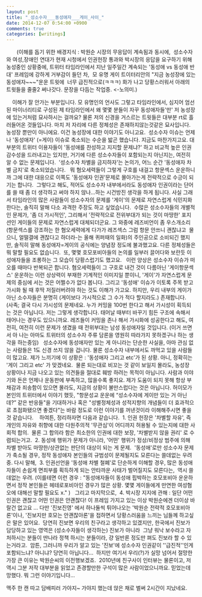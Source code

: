 ```yaml
---
layout: post
title: "_성소수자___동성애자___게이_사이_"
date: 2014-12-07 0:54:00 +0900
comments: true 
categories: [writings] 
---
```

 
 
 
 (이해를 돕기 위한 배경지식 : 박원순 시장의 무응답이 계속됨과 동시에, 
성소수자와 여성,장애인 연대가 현재 시청에서 인권헌장 통과와 박시장의 응답을 요구하기 위해 농성중인 상황중에,
트위터 타임라인에서 지난 일주일간 계속되는 '동성애 vs 동성애 반대' 프레임에 강하게 거부감이 들던 차, 
모 유명 게이 트이터리안의 "지금 농성장에 있는 동성애자~~~"운운 트윗에 
너무 급진적으로(ㅋㅋㅋ) 화가 나고 당황스러워서 아래의 트윗들을 줄줄2 써나갓다.
문장을 다듬는 작업중. <-노의미.)

 
 
이해가 잘 안가는 부분입니다. 모 유명인의 언사도 그렇고 타임라인에서, 심지어 엄선된 마이너리티로 구성된 제 타임라인에서 왜 몇몇 분들이 자꾸 동성애자들'만' 저 농성장에 있는거처럼 묘사하시는 걸까요? 물론 저의 신경을 거스르는 트윗들은 대부분 rt로 흘러들어온 것들입니다.
마치 저 자리에 다른 정체성은 존재하지않는것같은 묘사입니다. 농성장 뿐만이 아니에요. 이건 농성장에 대한 이야기도 아니고요. 
성소수자 이슈는 언제나 '동성애자' (=게이) 이슈로 축소되는 수순을 밟곤 했습니다. 지금도 마찬가지고요. 대부분의 트위터 이용자들이 '동성애를 찬성하고 지지할 문제냐?' 하고 비교적 높은 인권 감수성을 드러내고는 있지만, 거기에 다른 성소수자들이 포함되는지 아닌지는, 여전히 알 수 없는 문제입니다.  '성소수자 차별을 금지하자'는 논의가, 어느 순간 '동성애자 차별 금지'로 축소되었습니다.
 
뭐 혐오세력들이 그렇게 구호를 내걸고 항문섹스 운운하니까 그에 대한 대응으로 이쪽도 '동성애자 인권'문제로 몰아가는게 전략적으로 수긍이 되기는 합니다. 
그렇다고 해도, 적어도 성소수자 내부에서라도 동성애자 인권이라는 단어를 쓸 때 좀 더 생각하고 써야 하지 않나...하는 시건방진 생각을 하게 됩니다.
사실 그래서 타임라인의 많은 사람들이 성소수자의 문제를 '게이'의 문제로 자연스럽게 식민지화한다는, 솔직히 말해 다소 과격한 주장도 하고 싶었습니다. 
수많은 성소수자들의 개별적인 문제가, '좀 더 가시적인', 그리해서 '전략적으로 전위부대가 되는 것이 마땅한' 포지션인 게이들의 문제로 자연스럽게 대체되더군요.
그 와중에 레즈비언이 좀 우스개소리(항문섹스를 강조하는 한 혐오세력에게 다가가 레즈섹스 그럼 항문 안쓰니 괜찮냐고  물으니, 얼떨결에 괜찮다고 하더라-는 올해 퀴퍼때의 일화)의 주인공으로 소비되긴 했지만, 솔직히 말해 동성애자=게이의 공식에는 양념장 정도에 불과했고요. 다른 정체성들은 뭐 말할 필요도 없습니다. 
또, 몇몇 호모포비아들의 논의를 일부러 끌어다와 보란듯 이성애자들을 조롱하는 그 모습이 당황스럽기도 했고요.
 
이런 양상은 성소수자 이슈가 떠오를 때마다 반복되곤 합니다. 혐오세력들이 그 구호로 내건 것이 다름아닌 '게이항문섹스' 운운하는 이런 상상력이 부재한 기계적인 이미지일 뿐이니, '게이'가 자연스럽게 문제의 중심에 서는 것은 어쩔수가 없다 봅니다. 그리고 '동성애' 이슈가 이토록 주목 받고 가시화 될 때 후딱 저질러버려야 하는 것도 이해가 가고요. 하지만, 우리 내부의 게이가 아닌 소수자들은 분명히 (게이보다 가시적으로 그 수가 적다 할지라도.) 존재합니다. 
(사족; 결국 다시 가시성의 문제네요. 누가 커밍을 100번 한다고 해서 가시성이 획득되는 것은 아닙니다. 저는 그렇게 생각합니다. 태어날 때부터 바꾸기 힘든 구조에 속해서 태어나는 경우도 있으니까요. 레즈들이 커밍을 존나 해서 가시화에 성공한다고 해도, 여전히, 여전히 이런 문제가 생겼을 때 전위부대는 남성 동성애자일 것입니다. (이거 쓰면서 아 나는 아마도 트위터의 성소수자 주류 담론을 영원히 따라가지 못하겠구나 하는 생각을 하는중임)
 
성소수자에 동성애자만 있는 게 아니라는 단순한 사실을, 아마 관심 없는 사람들은 1도 신경 쓰지 않을 겁니다. 물론 성소수자 내부에서도 까먹고 있을 사람들이 많고요.
제가 느끼기에 이 상황은 : '동성애자 그리고 etc'가 된 상황. 아니, 정확히는 '게이 그리고 etc' 가 맞겠네요. 
물론 되는대로 비꼬는 것 같이 보일지 몰라도, 농성장 상황이나 지금 나오고 있는 의견들을 절대로 훼방 하려는 목적이 아닙니다. 사람과 이야기와 돈은 언제나 운동판에 부족하고, 많을수록 좋지요. 제가 도움이 되지 못해 항상 부채감과 죄송함이 있으면 몰라도, 지금의 상황이 불만스럽다는 것은 아닙니다. 허이모가 본인의 트위터에서 이야기 했듯, "항문성교 운운에 “성소수자에 게이만 있는 거 아닌데?” 같은 반응들"을 기대하거나 혹은 "성별정체성과 성적지향의 개념들이 더 효과적으로 초점화됐으면 좋겠다"는 바람 정도로 이런 이야기를 꺼낸것이라 이해해주시면 좋을 것 같습니다. 
 
하여튼, 정리하자면 다음과 같습니다. 
1. 인권 헌장은 '차별할 자유', 즉 개인의 자유와 취향에 대한 다원주의적 '무관심'이 어디까지 허용될 수 있는지에 대한 사회적 합의. 
물론 그 합의라 함은 최소한의 인권에 대한 보장, '차별받지 않을 권리' 로 수렴되는거고. 
2. 동성애 행위가 문제가 아니라, '어떤' 행위가 정상/비정상 범주에 의해 차별 받아도 마땅한/상관없는 판단의 대상이 되는 게 문제. 
'동성애'로만 성소수자 문제가 축소될 경우, 정작 동성애자 본인들의 규범성이 문제될지도 모른다는 쓸데없는 우려중. 다시 말해, 
3. 인권선언을 '동성애 차별 철폐'로 단순하게 이해할 경우, 많은 동성애자들이 손쉽게 면죄부를 획득하게 되는 안타까운 사태가 벌어질지도 모른다는, 
역시 쓸데없는 우려. (이를테면 이런 경우 : "동성애자들이 동성애 핍박하는 호모포비아 운운하면서 정작 본인들은 헤테로포비아인 경우가 많은 상황.
몇몇 게이들에게 만연한 여성혐오에 대해선 말할 필요도 x." )
 
그리고 마지막으로, 
4. 박시장 지지에 관해 : 일단 어떤 인권은 괜찮고 어떤 인권은 안괜찮다! 이 프레임 가지고 있는 이상 박원순에겐 더이상 바랄건 없고요 ...
다만 '진보진영' 에서 하나둘씩 튀어나오는 '박원순 전략적 호모포비아론'이나, '진보지만 호모는 안괜찮아론'을 접하면서 당황스러움을 느끼는 님들께 하고싶은 말은 있어요. 
당연히 진보면 우리의 친구라고 생각하고 있겠지만, 한국에서 진보가 담당하고 있는 영역은 (성소수자들이 생각하는) 진보가 아니라 
그냥 워낙 보수라고 자처하시는 분들이 딴나라 정책 하시는 분들이라, 걍 일반론 정도만 펴도 진보라 할 수 있는거라고. 
암튼, 그러니까 우리가 알고 있는 '진보'에 성소수자 인권같이 ''급진적''인게 포함되느냐? 아니냐? 당연히 아닙니다... 
하지만 여기서 우리(?)가 실망 넘어서 절망한 가장 큰 이유는 박원순씨의 이전행보겠죠. 
2010년에 친구사이 인터뷰는 물론이고, 저 역시 그분 저작 대부분을 읽었고 존경할만한 구석이 많은 사람이었으니까요. 믿었는데 망했다. 뭐 그런 이야기입니다...

맥주 한 캔 따고 담배피러 가야지~ 가야지 했는데 앉은 채로 벌써 2시간이 지났네요.
